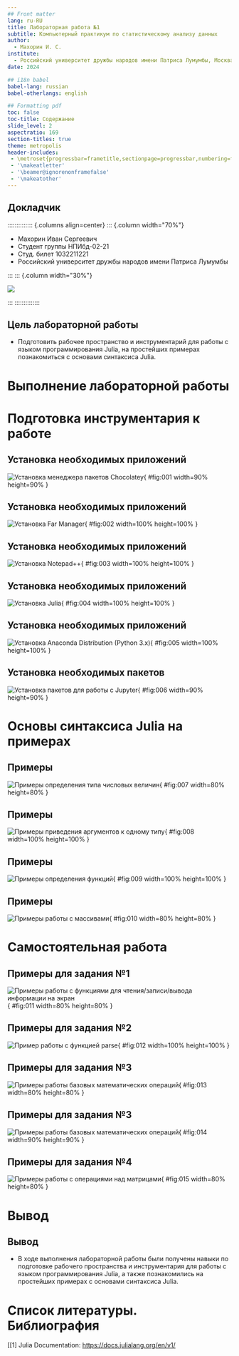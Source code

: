```yaml
---
## Front matter
lang: ru-RU
title: Лабораторная работа №1
subtitle: Компьютерный практикум по статистическому анализу данных
author:
  - Махорин И. С.
institute:
  - Российский университет дружбы народов имени Патриса Лумумбы, Москва, Россия
date: 2024

## i18n babel
babel-lang: russian
babel-otherlangs: english

## Formatting pdf
toc: false
toc-title: Содержание
slide_level: 2
aspectratio: 169
section-titles: true
theme: metropolis
header-includes:
 - \metroset{progressbar=frametitle,sectionpage=progressbar,numbering=fraction}
 - '\makeatletter'
 - '\beamer@ignorenonframefalse'
 - '\makeatother'
---
```


## Докладчик

:::::::::::::: {.columns align=center}
::: {.column width="70%"}

  * Махорин Иван Сергеевич
  * Студент группы НПИбд-02-21
  * Студ. билет 1032211221
  * Российский университет дружбы народов имени Патриса Лумумбы

:::
::: {.column width="30%"}

![](./image/0.jpg)

:::
::::::::::::::


## Цель лабораторной работы

- Подготовить рабочее пространство и инструментарий для работы с языком программирования Julia, 
на простейших примерах познакомиться с основами синтаксиса Julia.

# Выполнение лабораторной работы

# Подготовка инструментария к работе

## Установка необходимых приложений

![Установка менеджера пакетов Chocolatey](image/1.PNG){ #fig:001 width=90% height=90% }

## Установка необходимых приложений

![Установка Far Manager](image/2.PNG){ #fig:002 width=100% height=100% }

## Установка необходимых приложений

![Установка Notepad++](image/3.PNG){ #fig:003 width=100% height=100% }

## Установка необходимых приложений

![Установка Julia](image/4.PNG){ #fig:004 width=100% height=100% }

## Установка необходимых приложений

![Установка Anaconda Distribution (Python 3.x)](image/6.PNG){ #fig:005 width=100% height=100% }

## Установка необходимых пакетов

![Установка пакетов для работы с Jupyter](image/5.PNG){ #fig:006 width=90% height=90% }

# Основы синтаксиса Julia на примерах

## Примеры

![Примеры определения типа числовых величин](image/7.PNG){ #fig:007 width=80% height=80% }

## Примеры

![Примеры приведения аргументов к одному типу](image/8.PNG){ #fig:008 width=100% height=100% }

## Примеры

![Примеры определения функций](image/9.PNG){ #fig:009 width=100% height=100% }

## Примеры 

![Примеры работы с массивами](image/10.PNG){ #fig:010 width=80% height=80% }

# Самостоятельная работа

## Примеры для задания №1

![Примеры работы с функциями для чтения/записи/вывода информации на экран](image/11.PNG){ #fig:011 width=80% height=80% }

## Примеры для задания №2

![Пример работы с функцией parse](image/12.PNG){ #fig:012 width=100% height=100% }

## Примеры для задания №3

![Примеры работы базовых математических операций](image/13.PNG){ #fig:013 width=80% height=80% }

## Примеры для задания №3

![Примеры работы базовых математических операций](image/14.PNG){ #fig:014 width=90% height=90% }

## Примеры для задания №4

![Примеры работы с операциями над матрицами](image/15.PNG){ #fig:015 width=80% height=80% }

# Вывод

## Вывод

- В ходе выполнения лабораторной работы были получены навыки по подготовке рабочего пространства и 
инструментария для работы с языком программирования Julia, а также познакомились на простейших 
примерах с основами синтаксиса Julia.

# Список литературы. Библиография

[[1] Julia Documentation: https://docs.julialang.org/en/v1/